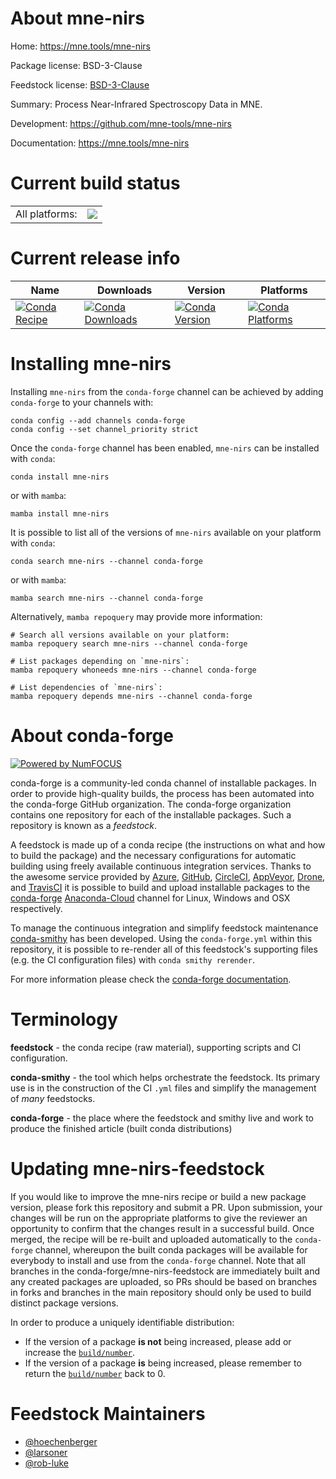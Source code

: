 About mne-nirs
==============

Home: https://mne.tools/mne-nirs

Package license: BSD-3-Clause

Feedstock license: [BSD-3-Clause](https://github.com/conda-forge/mne-nirs-feedstock/blob/main/LICENSE.txt)

Summary: Process Near-Infrared Spectroscopy Data in MNE.

Development: https://github.com/mne-tools/mne-nirs

Documentation: https://mne.tools/mne-nirs

Current build status
====================


<table><tr><td>All platforms:</td>
    <td>
      <a href="https://dev.azure.com/conda-forge/feedstock-builds/_build/latest?definitionId=13550&branchName=main">
        <img src="https://dev.azure.com/conda-forge/feedstock-builds/_apis/build/status/mne-nirs-feedstock?branchName=main">
      </a>
    </td>
  </tr>
</table>

Current release info
====================

| Name | Downloads | Version | Platforms |
| --- | --- | --- | --- |
| [![Conda Recipe](https://img.shields.io/badge/recipe-mne--nirs-green.svg)](https://anaconda.org/conda-forge/mne-nirs) | [![Conda Downloads](https://img.shields.io/conda/dn/conda-forge/mne-nirs.svg)](https://anaconda.org/conda-forge/mne-nirs) | [![Conda Version](https://img.shields.io/conda/vn/conda-forge/mne-nirs.svg)](https://anaconda.org/conda-forge/mne-nirs) | [![Conda Platforms](https://img.shields.io/conda/pn/conda-forge/mne-nirs.svg)](https://anaconda.org/conda-forge/mne-nirs) |

Installing mne-nirs
===================

Installing `mne-nirs` from the `conda-forge` channel can be achieved by adding `conda-forge` to your channels with:

```
conda config --add channels conda-forge
conda config --set channel_priority strict
```

Once the `conda-forge` channel has been enabled, `mne-nirs` can be installed with `conda`:

```
conda install mne-nirs
```

or with `mamba`:

```
mamba install mne-nirs
```

It is possible to list all of the versions of `mne-nirs` available on your platform with `conda`:

```
conda search mne-nirs --channel conda-forge
```

or with `mamba`:

```
mamba search mne-nirs --channel conda-forge
```

Alternatively, `mamba repoquery` may provide more information:

```
# Search all versions available on your platform:
mamba repoquery search mne-nirs --channel conda-forge

# List packages depending on `mne-nirs`:
mamba repoquery whoneeds mne-nirs --channel conda-forge

# List dependencies of `mne-nirs`:
mamba repoquery depends mne-nirs --channel conda-forge
```


About conda-forge
=================

[![Powered by
NumFOCUS](https://img.shields.io/badge/powered%20by-NumFOCUS-orange.svg?style=flat&colorA=E1523D&colorB=007D8A)](https://numfocus.org)

conda-forge is a community-led conda channel of installable packages.
In order to provide high-quality builds, the process has been automated into the
conda-forge GitHub organization. The conda-forge organization contains one repository
for each of the installable packages. Such a repository is known as a *feedstock*.

A feedstock is made up of a conda recipe (the instructions on what and how to build
the package) and the necessary configurations for automatic building using freely
available continuous integration services. Thanks to the awesome service provided by
[Azure](https://azure.microsoft.com/en-us/services/devops/), [GitHub](https://github.com/),
[CircleCI](https://circleci.com/), [AppVeyor](https://www.appveyor.com/),
[Drone](https://cloud.drone.io/welcome), and [TravisCI](https://travis-ci.com/)
it is possible to build and upload installable packages to the
[conda-forge](https://anaconda.org/conda-forge) [Anaconda-Cloud](https://anaconda.org/)
channel for Linux, Windows and OSX respectively.

To manage the continuous integration and simplify feedstock maintenance
[conda-smithy](https://github.com/conda-forge/conda-smithy) has been developed.
Using the ``conda-forge.yml`` within this repository, it is possible to re-render all of
this feedstock's supporting files (e.g. the CI configuration files) with ``conda smithy rerender``.

For more information please check the [conda-forge documentation](https://conda-forge.org/docs/).

Terminology
===========

**feedstock** - the conda recipe (raw material), supporting scripts and CI configuration.

**conda-smithy** - the tool which helps orchestrate the feedstock.
                   Its primary use is in the construction of the CI ``.yml`` files
                   and simplify the management of *many* feedstocks.

**conda-forge** - the place where the feedstock and smithy live and work to
                  produce the finished article (built conda distributions)


Updating mne-nirs-feedstock
===========================

If you would like to improve the mne-nirs recipe or build a new
package version, please fork this repository and submit a PR. Upon submission,
your changes will be run on the appropriate platforms to give the reviewer an
opportunity to confirm that the changes result in a successful build. Once
merged, the recipe will be re-built and uploaded automatically to the
`conda-forge` channel, whereupon the built conda packages will be available for
everybody to install and use from the `conda-forge` channel.
Note that all branches in the conda-forge/mne-nirs-feedstock are
immediately built and any created packages are uploaded, so PRs should be based
on branches in forks and branches in the main repository should only be used to
build distinct package versions.

In order to produce a uniquely identifiable distribution:
 * If the version of a package **is not** being increased, please add or increase
   the [``build/number``](https://docs.conda.io/projects/conda-build/en/latest/resources/define-metadata.html#build-number-and-string).
 * If the version of a package **is** being increased, please remember to return
   the [``build/number``](https://docs.conda.io/projects/conda-build/en/latest/resources/define-metadata.html#build-number-and-string)
   back to 0.

Feedstock Maintainers
=====================

* [@hoechenberger](https://github.com/hoechenberger/)
* [@larsoner](https://github.com/larsoner/)
* [@rob-luke](https://github.com/rob-luke/)

